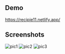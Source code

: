 ## Demo
https://recipie11.netlify.app/

## Screenshots

![pic1](https://user-images.githubusercontent.com/89120135/204588886-4b0a6ad3-01fa-40e3-8685-e61b86148a3c.png)
![pic2](https://user-images.githubusercontent.com/89120135/204588951-192597fa-335e-4f75-bc1e-18da1dd9b7b8.png)
![pic3](https://user-images.githubusercontent.com/89120135/204589018-88361845-5b85-4536-af0c-8ce1ba2ce3fb.png)
